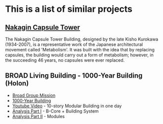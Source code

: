  # This is a list of similar projects
 
 ## [Nakagin Capsule Tower](https://www.iconichouses.org/icons-at-risk/nakagin-capsule-tower)
The Nakagin Capsule Tower Building, designed by the late Kisho Kurokawa (1934-2007), is a representative work of the Japanese architectural movement called 'Metabolism'. It was built with the idea that by replacing capsules, the building would carry out a form of metabolism; however, in the succeeding 46 years, no capsules were ever replaced.

 ## BROAD Living Building - 1000-Year Building (Holon)
 - [Broad Group Mission](http://en.broad.com/News-1.aspx)
 - [1000-Year Building](http://en.broad.com/ProductShow-111.aspx)
 - [Youtube Video](https://www.youtube.com/watch?v=Bgm5ex1q9BU) - 10-story Modular Building in one day
 - [Analysis Part I](https://constructionphysics.substack.com/p/broad-groups-building-systems-part?s=r) - B-Core + Building System
 - [Analysis Part II](https://constructionphysics.substack.com/p/broad-group-part-ii?s=r) - Modules
